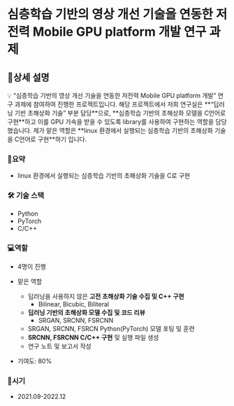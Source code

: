 # 심층학습 기반의 영상 개선 기술을 연동한 저전력 Mobile GPU platform 개발 연구 과제

## 📖상세 설명

<aside>
💡 “심층학습 기반의 영상 개선 기술을 연동한 저전력 Mobile GPU platform 개발” 연구 과제에 참여하여 진행한 프로젝트입니다.  
해당 프로젝트에서 저희 연구실은 **“딥러닝 기반 초해상화 기술” 부분 담당**으로, **심층학습 기반의 초해상화 모델을 C언어로 구현**하고 이를 GPU 가속을 받을 수 있도록 library를 사용하여 구현하는 역할을 담당했습니다. 
제가 맡은 역할은 **linux 환경에서 실행되는 심층학습 기반의 초해상화 기술을 C언어로 구현**하기 입니다.

</aside>

### 🔖**요약**

- linux 환경에서 실행되는 심층학습 기반의 초해상화 기술을 C로 구현

### 🛠 기술 스택

- Python
- PyTorch
- C/C++

### 💻**역할**

- 4명이 진행
- 맡은 역할
    - 딥러닝을 사용하지 않은 **고전 초해상화 기술 수집 및 C++ 구현**
        - Bilinear, Bicubic, Biliteral
    - **딥러닝 기반의 초해상화 모델 수집 및 코드 리뷰**
        - SRGAN, SRCNN, FSRCNN
    - SRGAN, SRCNN, FSRCN Python(PyTorch) 모델 포팅 및 훈련
    - **SRCNN, FSRCNN C/C++ 구현** 및 실행 파일 생성
    - 연구 노트 및 보고서 작성
    
- 기여도: 80%

### 📅**시기**

- 2021.09-2022.12
